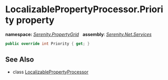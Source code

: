 # LocalizablePropertyProcessor.Priority property
**namespace:** *[Serenity.PropertyGrid](../../README.md#serenity.propertygrid-namespace)*   **assembly**: *[Serenity.Net.Services](../../README.md)*

```csharp
public override int Priority { get; }
```

## See Also

* class [LocalizablePropertyProcessor](../LocalizablePropertyProcessor.md)